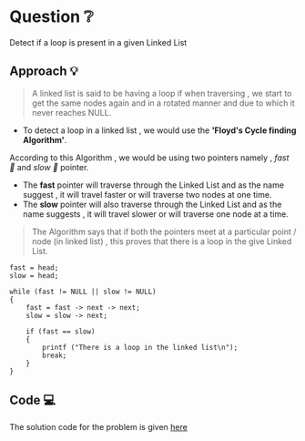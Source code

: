 # Question ❔

Detect if a loop is present in a given Linked List

## Approach 💡

> A linked list is said to be having a loop if when traversing , we start to get the same nodes again and in a rotated manner and due to which it never reaches NULL.

* To detect a loop in a linked list , we would use the **'Floyd's Cycle finding Algorithm'**.

 According to this Algorithm , we would be using two pointers namely , *fast 🐇* and *slow 🐢* pointer.
   * The **fast** pointer will traverse through the Linked List and as the name suggest , it will travel faster or will traverse two nodes at one time.
   * The **slow** pointer will also traverse through the Linked List and as the name suggests , it will travel slower or will traverse one node at a time.

> The Algorithm says that if both the pointers meet at a particular point / node (in linked list) , this proves that there is a loop in the give Linked List.

~~~
fast = head;
slow = head;

while (fast != NULL || slow != NULL)
{
    fast = fast -> next -> next;
    slow = slow -> next;
    
    if (fast == slow)
    {
        printf ("There is a loop in the linked list\n");
        break;
    }
}

~~~

## Code 💻

The solution code for the problem is given [here](https://github.com/cleanhand/phase-1-kartikjain2001/blob/main/Linked%20List/Linked%20List%20problems%20code/Detecting%20a%20Loop%20in%20a%20Linked%20List.c)
